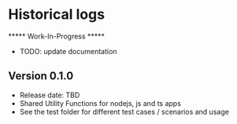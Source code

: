 # Historical logs

***** Work-In-Progress ***** 
- TODO: update documentation

## Version 0.1.0

- Release date: TBD
- Shared Utility Functions for nodejs, js and ts apps
- See the test folder for different test cases / scenarios and usage
